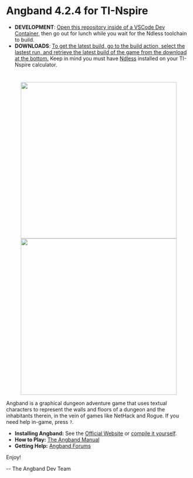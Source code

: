 
# Angband 4.2.4 for TI-Nspire
* **DEVELOPMENT**: [Open this repository inside of a VSCode Dev Container,](https://code.visualstudio.com/docs/devcontainers/containers#_quick-start-open-an-existing-folder-in-a-container) then go out for lunch while you wait for the Ndless toolchain to build.
* **DOWNLOADS**: [To get the latest build, go to the build action, select the lastest run, and retrieve the latest build of the game from the download at the bottom.](https://github.com/grubsteak/angband-nspire/actions/workflows/nspire.yaml) Keep in mind you must have [Ndless](https://ndless.me/#features) installed on your TI-Nspire calculator.

#

<p align="center">
  <img src="screenshots/title.png" width="425"/>
  <img src="screenshots/game.png" width="425"/>
</p>

Angband is a graphical dungeon adventure game that uses textual characters to
represent the walls and floors of a dungeon and the inhabitants therein, in the
vein of games like NetHack and Rogue. If you need help in-game, press `?`.

- **Installing Angband:** See the [Official Website](https://angband.github.io/angband/) or [compile it yourself](https://angband.readthedocs.io/en/latest/hacking/compiling.html).
- **How to Play:** [The Angband Manual](https://angband.readthedocs.io/en/latest/)
- **Getting Help:** [Angband Forums](http://angband.oook.cz/forum/)

Enjoy!

-- The Angband Dev Team
